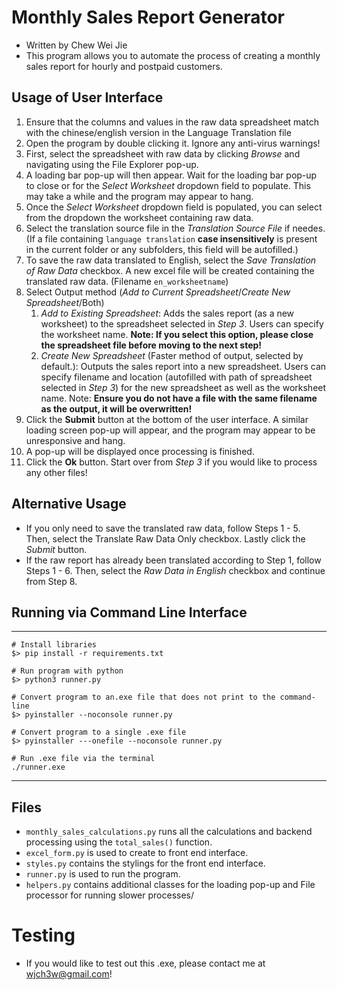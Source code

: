 # Monthly Sales Report Generator
- Written by Chew Wei Jie
- This program allows you to automate the process of creating a monthly sales report for hourly and postpaid customers.

## Usage of User Interface
1. Ensure that the columns and values in the raw data spreadsheet match with the chinese/english version in the Language Translation file
2. Open the program by double clicking it. Ignore any anti-virus warnings!
3. First, select the spreadsheet with raw data by clicking *Browse* and navigating using the File Explorer pop-up.
4. A loading bar pop-up will then appear. Wait for the loading bar pop-up to close or for the *Select Worksheet* dropdown field to populate. This may take a while and the program may appear to hang.
5. Once the *Select Worksheet* dropdown field is populated, you can select from the dropdown the worksheet containing raw data. 
5. Select the translation source file in the *Translation Source File* if needes. (If a file containing `language translation` **case insensitively** is present in the current folder or any subfolders, this field will be autofilled.)
6. To save the raw data translated to English, select the *Save Translation of Raw Data* checkbox. A new excel file will be created containing the translated raw data. (Filename `en_worksheetname`)
7. Select Output method (*Add to Current Spreadsheet*/*Create New Spreadsheet*/Both)
    1. *Add to Existing Spreadsheet*: Adds the sales report (as a new worksheet) to the spreadsheet selected in *Step 3*. Users can specify the worksheet name. **Note: If you select this option, please close the spreadsheet file before moving to the next step!**
    2. *Create New Spreadsheet* (Faster method of output, selected by default.): Outputs the sales report into a new spreadsheet. Users can specify filename and location (autofilled with path of spreadsheet selected in *Step 3*) for the new spreadsheet as well as the worksheet name. Note: **Ensure you do not have a file with the same filename as the output, it will be overwritten!**
8. Click the **Submit** button at the bottom of the user interface. A similar loading screen pop-up will appear, and the program may appear to be unresponsive and hang.
9. A pop-up will be displayed once processing is finished. 
10. Click the **Ok** button. Start over from *Step 3* if you would like to process any other files!

## Alternative Usage
- If you only need to save the translated raw data, follow Steps 1 - 5. Then, select the Translate Raw Data Only checkbox. Lastly click the *Submit* button.
- If the raw report has already been translated according to Step 1, follow Steps 1 - 6. Then, select the *Raw Data in English* checkbox and continue from Step 8.

## Running via Command Line Interface
---------------

    # Install libraries
    $> pip install -r requirements.txt

    # Run program with python
    $> python3 runner.py

    # Convert program to an.exe file that does not print to the command-line
    $> pyinstaller --noconsole runner.py

    # Convert program to a single .exe file
    $> pyinstaller ---onefile --noconsole runner.py

    # Run .exe file via the terminal
    ./runner.exe
---------------------------------------------------

## Files
- `monthly_sales_calculations.py` runs all the calculations and backend processing using the `total_sales()` function.
- `excel_form.py` is used to create to front end interface.
- `styles.py` contains the stylings for the front end interface.
- `runner.py` is used to run the program. 
- `helpers.py` contains additional classes for the loading pop-up and File processor for running slower processes/

# Testing
- If you would like to test out this .exe, please contact me at [wjch3w@gmail.com](mailto:wjch3w@gmail.com?subject=[GitHub]%20Monthly%20Sales%20Report%20Generator)!
 